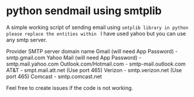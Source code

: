 # python sendmail using smtplib

A simple working script of sending email using `smtplib library in python
please replace the entities within `<replace the item> 
I have used yahoo but you can use any smtp server.

Provider	                               SMTP server domain name
Gmail (will need App Password)	      -      smtp.gmail.com
Yahoo Mail (will need App Password)   -     smtp.mail.yahoo.com
Outlook.com/Hotmail.com	              -      smtp-mail.outlook.com
AT&T	                              -      smpt.mail.att.net (Use port 465)
Verizon	                              -      smtp.verizon.net (Use port 465)
Comcast	                              -      smtp.comcast.net


Feel free to create issues if the code is not working.
